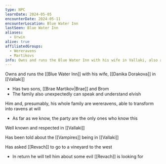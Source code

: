 ```yaml
---
type: NPC
learnDate: 2024-05-05
encounterDate: 2024-05-11
encounterLocation: Blue Water Inn
lastSeen: Blue Water Inn
aliases: 
  - Urwin
alive: true
affiliatedGroups: 
  - Wereravens
  - Martikovs
info: Owns and runs the Blue Water Inn with his wife in Vallaki, also a Wereraven
---
```

Owns and runs the [[Blue Water Inn]] with his wife, [[Danika Dorakova]] in [[Vallaki]] 
- Has two sons, [[Brae Martikov|Brae]] and Brom
- The family also unexpectedly can speak and understand elvish

Him and, presumably, his whole family are wereravens, able to transform into ravens at will 
- As far as we know, the party are the only ones who know this

Well known and respected in [[Vallaki]] 

Has been told about the [[Vampires]] being in [[Vallaki]] 

Has asked [[Revach]] to go to a vineyard to the west 
- In return he will tell him about some evil [[Revach]] is looking for